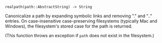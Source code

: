```
realpath(path::AbstractString) -> String
```

Canonicalize a path by expanding symbolic links and removing "." and ".." entries. On case-insensitive case-preserving filesystems (typically Mac and Windows), the filesystem's stored case for the path is returned.

(This function throws an exception if `path` does not exist in the filesystem.)
